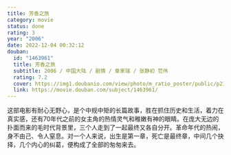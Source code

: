 ```yaml
---
title: 芳香之旅
category: movie
status: done
rating: 3
year: "2006"
date: 2022-12-04 00:32:12
douban:
  id: "1463961"
  title: 芳香之旅
  subtitle: 2006 / 中国大陆 / 剧情 / 章家瑞 / 张静初 范伟
  rating: 7.2
  cover: https://img1.doubanio.com/view/photo/m_ratio_poster/public/p2185202929.jpg
  link: https://movie.douban.com/subject/1463961/
---
```


这部电影有耐心无野心，是个中规中矩的长篇故事，胜在抓住历史和生活，着力在真实感，还有70年代之前的女主角的热情灵气和稚嫩有神的眼睛。在庞大无边的扑面而来的毛时代背景里，三个人走到了一起最终又各自分开。革命年代的热闹，身不由己、令人窒息。对一个人来说，出生是第一章，死亡是最终章，中间几个抉择，几个内心的纠葛，便构成了全部的匆匆来去。